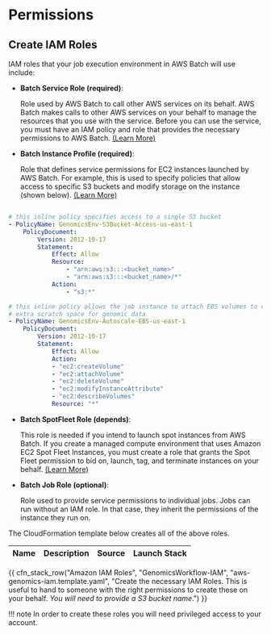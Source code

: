 # Permissions

## Create IAM Roles

IAM roles that your job execution environment in AWS Batch will use include:

* **Batch Service Role (required)**:
    
    Role used by AWS Batch to call other AWS services on its behalf.
    AWS Batch makes calls to other AWS services on your behalf to manage the resources that you use with the service. Before you can use the service, you must have an IAM policy and role that provides the necessary permissions to AWS Batch.
    [(Learn More)](https://docs.aws.amazon.com/batch/latest/userguide/service_IAM_role.html)

* **Batch Instance Profile (required)**:
    
    Role that defines service permissions for EC2 instances launched by AWS Batch.
    For example, this is used to specify policies that allow access to specific S3 buckets and modify storage on the instance (shown below).
    [(Learn More)](https://docs.aws.amazon.com/batch/latest/userguide/instance_IAM_role.html)

```yaml

# this inline policy specifies access to a single S3 bucket
- PolicyName: GenomicsEnv-S3Bucket-Access-us-east-1
    PolicyDocument:
        Version: 2012-10-17
        Statement:
            Effect: Allow
            Resource:
                - "arn:aws:s3:::<bucket_name>"
                - "arn:aws:s3:::<bucket_name>/*"
            Action:
                - "s3:*"

# this inline policy allows the job instance to attach EBS volumes to create
# extra scratch space for genomic data
- PolicyName: GenomicsEnv-Autoscale-EBS-us-east-1
    PolicyDocument:
        Version: 2012-10-17
        Statement:
            Effect: Allow
            Action:
            - "ec2:createVolume"
            - "ec2:attachVolume"
            - "ec2:deleteVolume"
            - "ec2:modifyInstanceAttribute"
            - "ec2:describeVolumes"
            Resource: "*"
```

* **Batch SpotFleet Role (depends)**:
    
    This role is needed if you intend to launch spot instances from AWS Batch.
    If you create a managed compute environment that uses Amazon EC2 Spot Fleet Instances, you must create a role that grants the Spot Fleet permission to bid on, launch, tag, and terminate instances on your behalf.
    [(Learn More)](https://docs.aws.amazon.com/batch/latest/userguide/spot_fleet_IAM_role.html)

* **Batch Job Role (optional)**:

    Role used to provide service permissions to individual jobs.
    Jobs can run without an IAM role. In that case, they inherit the
    permissions of the instance they run on.

The CloudFormation template below creates all of the above roles.

| Name | Description | Source | Launch Stack |
| -- | -- | :--: | :--: |
{{ cfn_stack_row("Amazon IAM Roles", "GenomicsWorkflow-IAM", "aws-genomics-iam.template.yaml", "Create the necessary IAM Roles. This is useful to hand to someone with the right permissions to create these on your behalf. _You will need to provide a S3 bucket name_.") }}

!!! note
    In order to create these roles you will need privileged access to your account.
